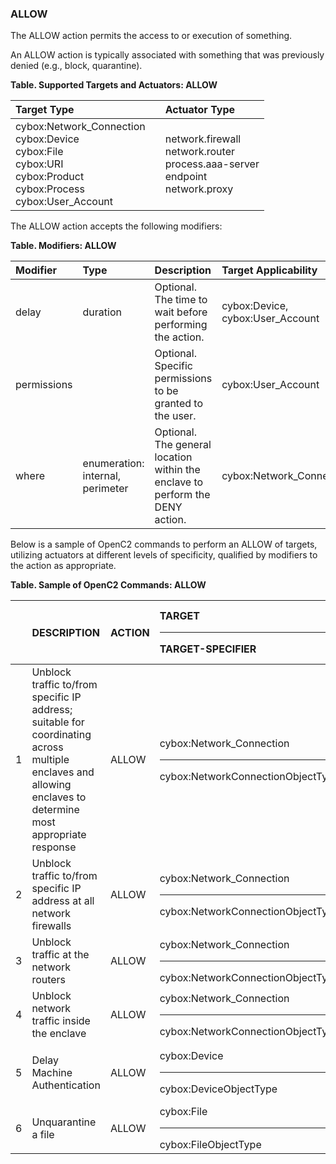 ### ALLOW
The ALLOW action permits the access to or execution of something. 

An ALLOW action is typically associated with something that was previously denied (e.g., block, quarantine).

**Table. Supported Targets and Actuators: ALLOW**

| Target Type |  | Actuator Type | 
| :--- | :--- | :--- | 
| cybox:Network_Connection<br>cybox:Device<br>cybox:File<br>cybox:URI<br>cybox:Product<br>cybox:Process<br>cybox:User_Account |  | network.firewall<br>network.router<br>process.aaa-server<br>endpoint<br>network.proxy | 

The ALLOW action accepts the following modifiers:

**Table. Modifiers: ALLOW**

| Modifier | Type | Description | Target Applicability | 
| :--- | :--- | :--- | :--- | 
| delay | duration | Optional. The time to wait before performing the action. | cybox:Device, cybox:User_Account | 
| permissions |  | Optional. Specific permissions to be granted to the user. | cybox:User_Account | 
| where | enumeration: internal, perimeter | Optional. The general location within the enclave to perform the DENY action. | cybox:Network_Connection | 

Below is a sample of OpenC2 commands to perform an ALLOW of targets, utilizing actuators at different levels of specificity, qualified by modifiers to the action as appropriate.

**Table. Sample of OpenC2 Commands: ALLOW**

|  | DESCRIPTION | ACTION | TARGET<hr>TARGET-SPECIFIER | ACTUATOR<hr>ACTUATOR-SPECIFIER | MODIFIER | 
| :--- | :--- | :--- | :--- | :--- | :--- | 
| 1 | Unblock traffic to/from specific IP address; suitable for coordinating across multiple enclaves and allowing enclaves to determine most appropriate response | ALLOW | cybox:Network_Connection<hr>cybox:NetworkConnectionObjectType | <hr> |  | 
| 2 | Unblock traffic to/from specific IP address at all network firewalls | ALLOW | cybox:Network_Connection<hr>cybox:NetworkConnectionObjectType | network.firewall<hr>(optional) |  | 
| 3 | Unblock traffic at the network routers | ALLOW | cybox:Network_Connection<hr>cybox:NetworkConnectionObjectType | network.router<hr>(optional) |  | 
| 4 | Unblock network traffic inside the enclave | ALLOW | cybox:Network_Connection<hr>cybox:NetworkConnectionObjectType | <hr> | where = internal | 
| 5 | Delay Machine Authentication | ALLOW | cybox:Device<hr>cybox:DeviceObjectType | process.aaa-server<hr>(optional) | delay = <duration> | 
| 6 | Unquarantine a file | ALLOW | cybox:File<hr>cybox:FileObjectType | endpoint<hr>(optional) |  | 

